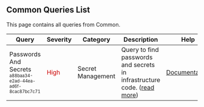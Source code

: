 ## Common Queries List
This page contains all queries from Common.

|            Query             |Severity|Category|Description|Help|
|------------------------------|--------|--------|-----------|----|
|Passwords And Secrets<br/><sup><sub>a88baa34-e2ad-44ea-ad6f-8cac87bc7c71</sub></sup>|<span style="color:#C00">High</span>|Secret Management|Query to find passwords and secrets in infrastructure code. (<a href="../common-queries/common/a88baa34-e2ad-44ea-ad6f-8cac87bc7c71" target="_blank">read more</a>)|<a href="https://docs.kics.io/latest/secrets/">Documentation</a><br/>|

